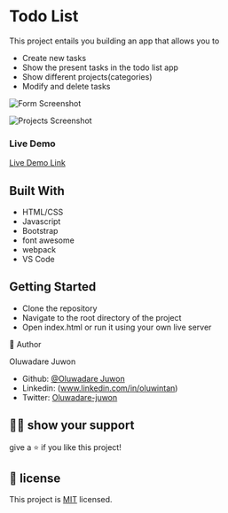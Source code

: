# Todo List

This project entails you building an app that allows you to

- Create new tasks 
- Show the present tasks in the todo list app
- Show different projects(categories)
- Modify and delete tasks

![Form Screenshot](./img/)

![Projects Screenshot](./img/)

### Live Demo

[Live Demo Link]()

## Built With

- HTML/CSS
- Javascript
- Bootstrap
- font awesome
- webpack
- VS Code


## Getting Started

- Clone the repository
- Navigate to the root directory of the project
- Open index.html or run it using your own live server

👤 Author

Oluwadare Juwon

- Github: [@Oluwadare Juwon](https://github.com/wintan1418)
- Linkedin: (www.linkedin.com/in/oluwintan)
- Twitter: [Oluwadare-juwon](https://twitter.com/@oluwadarejuwon)


## 🙋‍♂ show your support

give a ⭐️ if you like this project!

## 📝 license



This project is [MIT](LICENSE) licensed.
